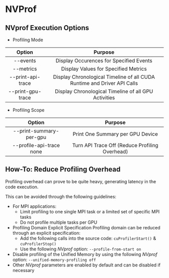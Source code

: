 # NVProf

## NVprof Execution Options

* Profiling Mode

| Option | Purpose |
| :---: | :---: |
| --events  | Display Occurences for Specified Events |
| --metrics  | Display Values for Specified Metrics |
| --print-api-trace | Display Chronological Timeline of all CUDA Runtime and Driver API Calls |
| --print-gpu-trace | Display Chronological Timeline of all GPU Activities |

* Profiling Scope

| Option | Purpose |
| :---: | :---: |
| --print-summary-per-gpu | Print One Summary per GPU Device |
| --profile-api-trace none | Turn API Trace Off \(Reduce Profiling Overhead\) |

## How-To: Reduce Profiling Overhead

Profiling overhead can prove to be quite heavy, generating latency in the code execution.

This can be avoided through the following guidelines:

* For MPI applications:
  * Limit profiling to one single MPI task or a limited set of specific MPI tasks
  * Do not profile multiple tasks per GPU
* Profiling Domain Explicit Specification Profiling domain can be reduced through an explicit specification:
  * Add the following calls into the source code: `cuProfilerStart()` & `cuProfilerStop()`
  * Use the following _NVprof_ option: `--profile-from-start on`
* Disable profiling of the Unified Memory by using the following _NVprof_ option: `--unified-memory-profiling off`
* Other _NVprof_ parameters are enabled by default and can be disabled if necessary


